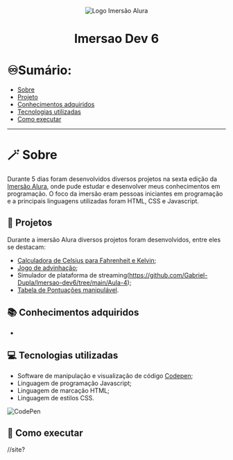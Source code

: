 <p align="center">
  <img src="https://i.imgur.com/1AxzYTZ.png" alt="Logo Imersão Alura">
</p>

<h1 align="center" text-color="#f1f1f1"> Imersao Dev 6 </h1>

# ♾️Sumário:
- [Sobre](Sobre)
- [Projeto](Projeto)
- [Conhecimentos adquiridos](Conhecimentos-adquiridos)
- [Tecnologias utilizadas](Tecnologias-utilizadas)
- [Como executar](como-executar)

---


# 🪄 Sobre
Durante 5 dias foram desenvolvidos diversos projetos na sexta edição da [Imersão Alura](https://imersao.dev/), onde pude estudar e desenvolver meus conhecimentos em programação. O foco da imersão eram pessoas iniciantes em programação e a principais linguagens utilizadas foram HTML, CSS e Javascript.

## 📌 Projetos
Durante a imersão Alura diversos projetos foram desenvolvidos, entre eles se destacam:
- [Calculadora de Celsius para Fahrenheit e Kelvin](https://github.com/Gabriel-Dupla/Imersao-dev6/tree/main/Aula-1/conversor%20de%20temperaturas);
- [Jogo de advinhação](https://github.com/Gabriel-Dupla/Imersao-dev6/tree/main/Aula-2/mentalista);
- Simulador de plataforma de streaming(https://github.com/Gabriel-Dupla/Imersao-dev6/tree/main/Aula-4);
- [Tabela de Pontuações manipulável]().


## 📚 Conhecimentos adquiridos
- 

## 💻 Tecnologias utilizadas
- Software de manipulação e visualização de código [Codepen](https://codepen.io/);
- Linguagem de programação Javascript;
- Linguagem de marcação HTML; 
- Linguagem de estilos CSS.


![CodePen](https://img.shields.io/badge/Codepen-000000?style=for-the-badge&logo=codepen&logoColor=white)


## 🛑 Como executar
//site?
